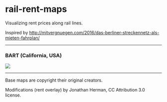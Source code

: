 # rail-rent-maps
Visualizing rent prices along rail lines.

Inspired by http://mitvergnuegen.com/2016/das-berliner-streckennetz-als-mieten-fahrplan/
___

### BART (California, USA)
![](http://jdh11235.github.io/rail-rent-maps/bart.png)

___
Base maps are copyright their original creators.

Modifications (rent overlay) by Jonathan Herman, CC Attribution 3.0 license.
